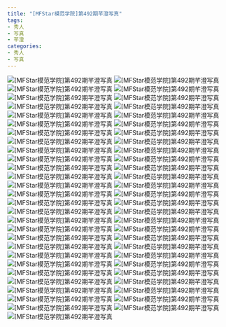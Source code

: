 ```yaml
---
title: "[MFStar模范学院]第492期芊澄写真"
tags: 
- 秀人
- 写真
- 芊澄
categories:
- 秀人
- 写真
---
```


![[MFStar模范学院]第492期芊澄写真](https://img.ilovese.xyz/1734716424143.webp)
![[MFStar模范学院]第492期芊澄写真](https://img.ilovese.xyz/1734716425968.webp)
![[MFStar模范学院]第492期芊澄写真](https://img.ilovese.xyz/1734716427715.webp)
![[MFStar模范学院]第492期芊澄写真](https://img.ilovese.xyz/1734716429440.webp)
![[MFStar模范学院]第492期芊澄写真](https://img.ilovese.xyz/1734716430807.webp)
![[MFStar模范学院]第492期芊澄写真](https://img.ilovese.xyz/1734716432487.webp)
![[MFStar模范学院]第492期芊澄写真](https://img.ilovese.xyz/1734716434110.webp)
![[MFStar模范学院]第492期芊澄写真](https://img.ilovese.xyz/1734716435334.webp)
![[MFStar模范学院]第492期芊澄写真](https://img.ilovese.xyz/1734716437154.webp)
![[MFStar模范学院]第492期芊澄写真](https://img.ilovese.xyz/1734716438423.webp)
![[MFStar模范学院]第492期芊澄写真](https://img.ilovese.xyz/1734716440114.webp)
![[MFStar模范学院]第492期芊澄写真](https://img.ilovese.xyz/1734716441782.webp)
![[MFStar模范学院]第492期芊澄写真](https://img.ilovese.xyz/1734716443400.webp)
![[MFStar模范学院]第492期芊澄写真](https://img.ilovese.xyz/1734716444621.webp)
![[MFStar模范学院]第492期芊澄写真](https://img.ilovese.xyz/1734716445975.webp)
![[MFStar模范学院]第492期芊澄写真](https://img.ilovese.xyz/1734716447424.webp)
![[MFStar模范学院]第492期芊澄写真](https://img.ilovese.xyz/1734716449185.webp)
![[MFStar模范学院]第492期芊澄写真](https://img.ilovese.xyz/1734716450460.webp)
![[MFStar模范学院]第492期芊澄写真](https://img.ilovese.xyz/1734716451887.webp)
![[MFStar模范学院]第492期芊澄写真](https://img.ilovese.xyz/1734716453331.webp)
![[MFStar模范学院]第492期芊澄写真](https://img.ilovese.xyz/1734716454926.webp)
![[MFStar模范学院]第492期芊澄写真](https://img.ilovese.xyz/1734716456696.webp)
![[MFStar模范学院]第492期芊澄写真](https://img.ilovese.xyz/1734716458444.webp)
![[MFStar模范学院]第492期芊澄写真](https://img.ilovese.xyz/1734716460481.webp)
![[MFStar模范学院]第492期芊澄写真](https://img.ilovese.xyz/1734716462001.webp)
![[MFStar模范学院]第492期芊澄写真](https://img.ilovese.xyz/1734716463527.webp)
![[MFStar模范学院]第492期芊澄写真](https://img.ilovese.xyz/1734716465168.webp)
![[MFStar模范学院]第492期芊澄写真](https://img.ilovese.xyz/1734716467015.webp)
![[MFStar模范学院]第492期芊澄写真](https://img.ilovese.xyz/1734716468266.webp)
![[MFStar模范学院]第492期芊澄写真](https://img.ilovese.xyz/1734716470079.webp)
![[MFStar模范学院]第492期芊澄写真](https://img.ilovese.xyz/1734716471424.webp)
![[MFStar模范学院]第492期芊澄写真](https://img.ilovese.xyz/1734716472879.webp)
![[MFStar模范学院]第492期芊澄写真](https://img.ilovese.xyz/1734716474694.webp)
![[MFStar模范学院]第492期芊澄写真](https://img.ilovese.xyz/1734716475961.webp)
![[MFStar模范学院]第492期芊澄写真](https://img.ilovese.xyz/1734716477285.webp)
![[MFStar模范学院]第492期芊澄写真](https://img.ilovese.xyz/1734716478491.webp)
![[MFStar模范学院]第492期芊澄写真](https://img.ilovese.xyz/1734716480174.webp)
![[MFStar模范学院]第492期芊澄写真](https://img.ilovese.xyz/1734716481479.webp)
![[MFStar模范学院]第492期芊澄写真](https://img.ilovese.xyz/1734716482834.webp)
![[MFStar模范学院]第492期芊澄写真](https://img.ilovese.xyz/1734716484135.webp)
![[MFStar模范学院]第492期芊澄写真](https://img.ilovese.xyz/1734716485880.webp)
![[MFStar模范学院]第492期芊澄写真](https://img.ilovese.xyz/1734716487321.webp)
![[MFStar模范学院]第492期芊澄写真](https://img.ilovese.xyz/1734716488640.webp)
![[MFStar模范学院]第492期芊澄写真](https://img.ilovese.xyz/1734716489908.webp)
![[MFStar模范学院]第492期芊澄写真](https://img.ilovese.xyz/1734716491616.webp)
![[MFStar模范学院]第492期芊澄写真](https://img.ilovese.xyz/1734716493538.webp)
![[MFStar模范学院]第492期芊澄写真](https://img.ilovese.xyz/1734716495444.webp)
![[MFStar模范学院]第492期芊澄写真](https://img.ilovese.xyz/1734716497143.webp)
![[MFStar模范学院]第492期芊澄写真](https://img.ilovese.xyz/1734716498563.webp)
![[MFStar模范学院]第492期芊澄写真](https://img.ilovese.xyz/1734716499751.webp)
![[MFStar模范学院]第492期芊澄写真](https://img.ilovese.xyz/1734716501091.webp)
![[MFStar模范学院]第492期芊澄写真](https://img.ilovese.xyz/1734716502478.webp)
![[MFStar模范学院]第492期芊澄写真](https://img.ilovese.xyz/1734716503905.webp)
![[MFStar模范学院]第492期芊澄写真](https://img.ilovese.xyz/1734716505215.webp)
![[MFStar模范学院]第492期芊澄写真](https://img.ilovese.xyz/1734716506556.webp)
